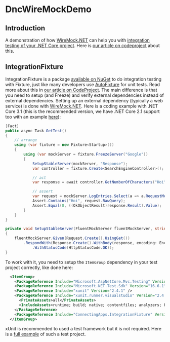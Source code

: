 # DncWireMockDemo

## Introduction
A demonstration of how [WireMock.NET](https://github.com/WireMock-Net/WireMock.Net) can help you with [integration testing of your .NET Core project](https://docs.microsoft.com/en-us/aspnet/core/test/integration-tests?view=aspnetcore-3.1).
Here is [our article on codeproject](https://www.codeproject.com/Articles/5267354/How-WireMock-NET-can-help-doing-integration-testin) about this.


## IntegrationFixture

IntegrationFixture is a package [available on NuGet](https://www.nuget.org/packages/ConnectingApps.IntegrationFixture/) to do integration testing with Fixture, just like many developers use [AutoFixture](https://github.com/AutoFixture/AutoFixture) for unit tests. Read more about this in [our article on CodeProject](https://www.codeproject.com/Articles/5267948/Integration-Testing-More-Fixtures-than-AutoFixture). The main difference is that you need to setup (and Freeze) and verify external dependencies instead of external dependencies. Setting up an external dependency (typically a web service) is done with [WireMock.NET](https://github.com/WireMock-Net/WireMock.Net/wiki/Stubbing). Here is a coding example with .NET Core 3.1 (this is the recommended version, we have .NET Core 2.1 support too with an example [here](https://github.com/ConnectingApps/DncWireMockDemo/tree/master/21/ConnectingApps.IntegrationFixtureTests21.NuGet)):

````csharp
[Fact]
public async Task GetTest()
{
    // arrange
    using (var fixture = new Fixture<Startup>())
    {
        using (var mockServer = fixture.FreezeServer("Google"))
        {
            SetupStableServer(mockServer, "Response");
            var controller = fixture.Create<SearchEngineController>();

            // act
            var response = await controller.GetNumberOfCharacters("Hoi");

            // assert
            var request = mockServer.LogEntries.Select(a => a.RequestMessage).Single();
            Assert.Contains("Hoi", request.RawQuery);
            Assert.Equal(8, ((OkObjectResult)response.Result).Value);
        }
    }
}

private void SetupStableServer(FluentMockServer fluentMockServer, string response)
{
    fluentMockServer.Given(Request.Create().UsingGet())
        .RespondWith(Response.Create().WithBody(response, encoding: Encoding.UTF8)
            .WithStatusCode(HttpStatusCode.OK));
}
````

To work with it, you need to setup the `ItemGroup` dependency in your test project correctly, like done here:

````xml
  <ItemGroup>
    <PackageReference Include="Microsoft.AspNetCore.Mvc.Testing" Version="3.1.3" />
    <PackageReference Include="Microsoft.NET.Test.Sdk" Version="16.6.1" />
    <PackageReference Include="xunit" Version="2.4.1" />
    <PackageReference Include="xunit.runner.visualstudio" Version="2.4.1">
      <PrivateAssets>all</PrivateAssets>
      <IncludeAssets>runtime; build; native; contentfiles; analyzers; buildtransitive</IncludeAssets>
    </PackageReference>
    <PackageReference Include="ConnectingApps.IntegrationFixture" Version="3.1.2" />
  </ItemGroup>
````
xUnit is recommended to used a test framework but it is not required. Here is a [full example](https://github.com/ConnectingApps/DncWireMockDemo/tree/master/ConnectingApps.IntegrationFixtureTests.Nuget) of such a test project.



